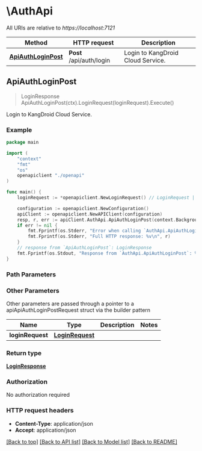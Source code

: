 # \AuthApi

All URIs are relative to *https://localhost:7121*

Method | HTTP request | Description
------------- | ------------- | -------------
[**ApiAuthLoginPost**](AuthApi.md#ApiAuthLoginPost) | **Post** /api/auth/login | Login to KangDroid Cloud Service.



## ApiAuthLoginPost

> LoginResponse ApiAuthLoginPost(ctx).LoginRequest(loginRequest).Execute()

Login to KangDroid Cloud Service.

### Example

```go
package main

import (
    "context"
    "fmt"
    "os"
    openapiclient "./openapi"
)

func main() {
    loginRequest := *openapiclient.NewLoginRequest() // LoginRequest |  (optional)

    configuration := openapiclient.NewConfiguration()
    apiClient := openapiclient.NewAPIClient(configuration)
    resp, r, err := apiClient.AuthApi.ApiAuthLoginPost(context.Background()).LoginRequest(loginRequest).Execute()
    if err != nil {
        fmt.Fprintf(os.Stderr, "Error when calling `AuthApi.ApiAuthLoginPost``: %v\n", err)
        fmt.Fprintf(os.Stderr, "Full HTTP response: %v\n", r)
    }
    // response from `ApiAuthLoginPost`: LoginResponse
    fmt.Fprintf(os.Stdout, "Response from `AuthApi.ApiAuthLoginPost`: %v\n", resp)
}
```

### Path Parameters



### Other Parameters

Other parameters are passed through a pointer to a apiApiAuthLoginPostRequest struct via the builder pattern


Name | Type | Description  | Notes
------------- | ------------- | ------------- | -------------
 **loginRequest** | [**LoginRequest**](LoginRequest.md) |  | 

### Return type

[**LoginResponse**](LoginResponse.md)

### Authorization

No authorization required

### HTTP request headers

- **Content-Type**: application/json
- **Accept**: application/json

[[Back to top]](#) [[Back to API list]](../README.md#documentation-for-api-endpoints)
[[Back to Model list]](../README.md#documentation-for-models)
[[Back to README]](../README.md)

